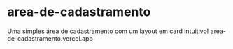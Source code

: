 # area-de-cadastramento
Uma simples área de cadastramento com um layout em card intuitivo!
area-de-cadastramento.vercel.app
